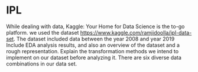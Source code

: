 # IPL
While dealing with data, Kaggle: Your Home for Data Science is the to-go platform. we used the dataset https://www.kaggle.com/ramjidoolla/ipl-data-set. The dataset included data between the year 2008 and year 2019 Include EDA analysis results, and also an overview of the dataset and a rough representation. Explain the transformation methods we intend to implement on our dataset before analyzing it.  There are six diverse data combinations in our data set.
